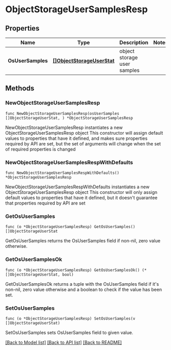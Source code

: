 # ObjectStorageUserSamplesResp

## Properties

Name | Type | Description | Notes
------------ | ------------- | ------------- | -------------
**OsUserSamples** | [**[]ObjectStorageUserStat**](ObjectStorageUserStat.md) | object storage user samples | 

## Methods

### NewObjectStorageUserSamplesResp

`func NewObjectStorageUserSamplesResp(osUserSamples []ObjectStorageUserStat, ) *ObjectStorageUserSamplesResp`

NewObjectStorageUserSamplesResp instantiates a new ObjectStorageUserSamplesResp object
This constructor will assign default values to properties that have it defined,
and makes sure properties required by API are set, but the set of arguments
will change when the set of required properties is changed

### NewObjectStorageUserSamplesRespWithDefaults

`func NewObjectStorageUserSamplesRespWithDefaults() *ObjectStorageUserSamplesResp`

NewObjectStorageUserSamplesRespWithDefaults instantiates a new ObjectStorageUserSamplesResp object
This constructor will only assign default values to properties that have it defined,
but it doesn't guarantee that properties required by API are set

### GetOsUserSamples

`func (o *ObjectStorageUserSamplesResp) GetOsUserSamples() []ObjectStorageUserStat`

GetOsUserSamples returns the OsUserSamples field if non-nil, zero value otherwise.

### GetOsUserSamplesOk

`func (o *ObjectStorageUserSamplesResp) GetOsUserSamplesOk() (*[]ObjectStorageUserStat, bool)`

GetOsUserSamplesOk returns a tuple with the OsUserSamples field if it's non-nil, zero value otherwise
and a boolean to check if the value has been set.

### SetOsUserSamples

`func (o *ObjectStorageUserSamplesResp) SetOsUserSamples(v []ObjectStorageUserStat)`

SetOsUserSamples sets OsUserSamples field to given value.



[[Back to Model list]](../README.md#documentation-for-models) [[Back to API list]](../README.md#documentation-for-api-endpoints) [[Back to README]](../README.md)



